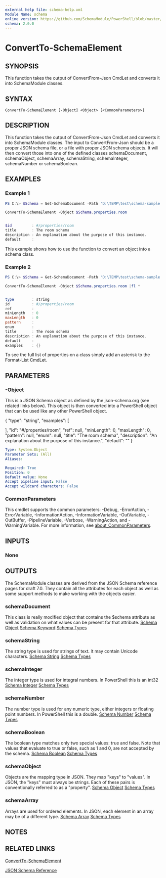 ```yaml
---
external help file: schema-help.xml
Module Name: schema
online version: https://github.com/SchemaModule/PowerShell/blob/master/docs/ConvertTo-SchemaElement.md#convertto-schemaelement
schema: 2.0.0
---
```


# ConvertTo-SchemaElement

## SYNOPSIS

This function takes the output of ConvertFrom-Json CmdLet and converts it into
SchemaModule classes.

## SYNTAX

```
ConvertTo-SchemaElement [-Object] <Object> [<CommonParameters>]
```

## DESCRIPTION

This function takes the output of ConvertFrom-Json CmdLet and converts it into
SchemaModule classes. The input to ConvertFrom-Json should be a proper JSON
schema file, or a file with proper JSON schema objects. It will then convert those
into one of the defined classes schemaDocument, schemaObject, schemaArray,
schemaString, schemaInteger, schemaNumber or schemaBoolean.

## EXAMPLES

### Example 1

```powershell
PS C:\> $Schema = Get-SchemaDocument -Path 'D:\TEMP\test\schema-sample.json'

ConvertTo-SchemaElement -Object $Schema.properties.room


$id         : #/properties/room
title       : The room schema
description : An explanation about the purpose of this instance.
default     :
```

This example shows how to use the function to convert an object into a schema
class.

### Example 2

```powershell
PS C:\> $Schema = Get-SchemaDocument -Path 'D:\TEMP\test\schema-sample.json'

ConvertTo-SchemaElement -Object $Schema.properties.room |fl *


type        : string
id          : #/properties/room
ref         :
minLength   : 0
maxLength   : 0
pattern     :
enum        :
title       : The room schema
description : An explanation about the purpose of this instance.
default     :
examples    : {}
```

To see the full list of properties on a class simply add an asterisk to the
Format-List CmdLet.

## PARAMETERS

### -Object

This is a JSON Schema object as defined by the json-schema.org (see related links
below). This object is then converted into a PowerShell object that can be used
like any other PowerShell object.

{
 "type": "string",
 "examples": [

 ],
 "id": "#/properties/room",
 "ref": null,
 "minLength": 0,
 "maxLength": 0,
 "pattern": null,
 "enum": null,
 "title": "The room schema",
 "description": "An explanation about the purpose of this instance.",
 "default": ""
}

```yaml
Type: System.Object
Parameter Sets: (All)
Aliases:

Required: True
Position: 0
Default value: None
Accept pipeline input: False
Accept wildcard characters: False
```

### CommonParameters

This cmdlet supports the common parameters: -Debug, -ErrorAction, -ErrorVariable, -InformationAction, -InformationVariable, -OutVariable, -OutBuffer, -PipelineVariable, -Verbose, -WarningAction, and -WarningVariable. For more information, see [about_CommonParameters](http://go.microsoft.com/fwlink/?LinkID=113216).

## INPUTS

### None

## OUTPUTS

The SchemaModule classes are derived from the JSON Schema reference pages for
draft 7.0. They contain all the attributes for each object as well as some
support methods to make working with the objects easier.

### schemaDocument

This class is really modified object that contains the $schema attribute as well
as validation on what values can be present for that attribute.
[Schema Object](https://json-schema.org/understanding-json-schema/reference/object.html)
[Schema Keyword](https://json-schema.org/understanding-json-schema/reference/schema.html)
[Schema Types](https://json-schema.org/understanding-json-schema/reference/type.html)

### schemaString

The string type is used for strings of text. It may contain Unicode characters.
[Schema String](https://json-schema.org/understanding-json-schema/reference/string.html)
[Schema Types](https://json-schema.org/understanding-json-schema/reference/type.html)

### schemaInteger

The integer type is used for integral numbers. In PowerShell this is an int32
[Schema Integer](http://json-schema.org/understanding-json-schema/reference/numeric.html#integer)
[Schema Types](https://json-schema.org/understanding-json-schema/reference/type.html)

### schemaNumber

The number type is used for any numeric type, either integers or floating point
numbers. In PowerShell this is a double.
[Schema Number](http://json-schema.org/understanding-json-schema/reference/numeric.html#number)
[Schema Types](https://json-schema.org/understanding-json-schema/reference/type.html)

### schemaBoolean

The boolean type matches only two special values: true and false. Note that
values that evaluate to true or false, such as 1 and 0, are not accepted by the
schema.
[Schema Boolean](http://json-schema.org/understanding-json-schema/reference/boolean.html)
[Schema Types](https://json-schema.org/understanding-json-schema/reference/type.html)

### schemaObject

Objects are the mapping type in JSON. They map "keys" to "values". In JSON, the
"keys" must always be strings. Each of these pairs is conventionally referred
to as a "property".
[Schema Object](https://json-schema.org/understanding-json-schema/reference/object.html)
[Schema Types](https://json-schema.org/understanding-json-schema/reference/type.html)

### schemaArray

Arrays are used for ordered elements. In JSON, each element in an array may be
of a different type.
[Schema Array](https://json-schema.org/understanding-json-schema/reference/array.html)
[Schema Types](https://json-schema.org/understanding-json-schema/reference/type.html)

## NOTES

## RELATED LINKS

[ConvertTo-SchemaElement](https://github.com/SchemaModule/PowerShell/blob/master/docs/ConvertTo-SchemaElement.md#convertto-schemaelement)

[JSON Schema Reference](https://json-schema.org/understanding-json-schema/reference/index.html)
